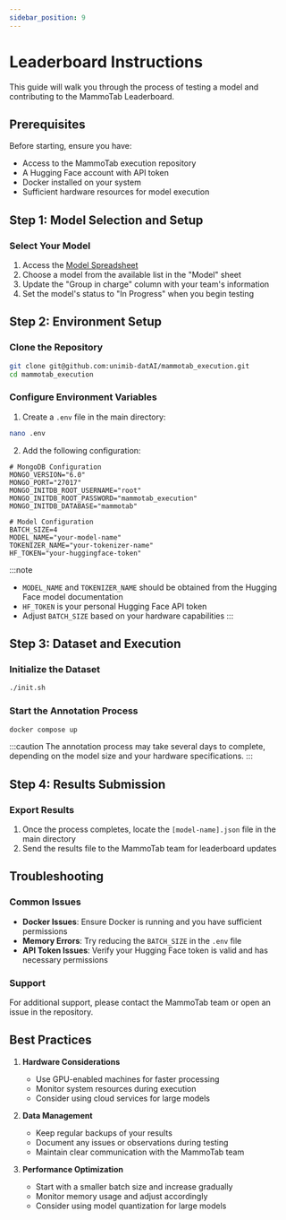 ```yaml
---
sidebar_position: 9
---
```


# Leaderboard Instructions

This guide will walk you through the process of testing a model and contributing to the MammoTab Leaderboard.

## Prerequisites

Before starting, ensure you have:
- Access to the MammoTab execution repository
- A Hugging Face account with API token
- Docker installed on your system
- Sufficient hardware resources for model execution

## Step 1: Model Selection and Setup

### Select Your Model
1. Access the [Model Spreadsheet](https://docs.google.com/spreadsheets/d/12-hiPkNLePmRdf2fghLUDOM6xrR1qVUeaIOyuAqf5PE/edit?gid=0#gid=0)
2. Choose a model from the available list in the "Model" sheet
3. Update the "Group in charge" column with your team's information
4. Set the model's status to "In Progress" when you begin testing

## Step 2: Environment Setup

### Clone the Repository
```bash
git clone git@github.com:unimib-datAI/mammotab_execution.git
cd mammotab_execution
```

### Configure Environment Variables
1. Create a `.env` file in the main directory:
```bash
nano .env
```

2. Add the following configuration:
```env
# MongoDB Configuration
MONGO_VERSION="6.0"
MONGO_PORT="27017"
MONGO_INITDB_ROOT_USERNAME="root"
MONGO_INITDB_ROOT_PASSWORD="mammotab_execution"
MONGO_INITDB_DATABASE="mammotab"

# Model Configuration
BATCH_SIZE=4
MODEL_NAME="your-model-name"
TOKENIZER_NAME="your-tokenizer-name"
HF_TOKEN="your-huggingface-token"
```

:::note
- `MODEL_NAME` and `TOKENIZER_NAME` should be obtained from the Hugging Face model documentation
- `HF_TOKEN` is your personal Hugging Face API token
- Adjust `BATCH_SIZE` based on your hardware capabilities
:::

## Step 3: Dataset and Execution

### Initialize the Dataset
```bash
./init.sh
```

### Start the Annotation Process
```bash
docker compose up
```

:::caution
The annotation process may take several days to complete, depending on the model size and your hardware specifications.
:::

## Step 4: Results Submission

### Export Results
1. Once the process completes, locate the `[model-name].json` file in the main directory
2. Send the results file to the MammoTab team for leaderboard updates

## Troubleshooting

### Common Issues
- **Docker Issues**: Ensure Docker is running and you have sufficient permissions
- **Memory Errors**: Try reducing the `BATCH_SIZE` in the `.env` file
- **API Token Issues**: Verify your Hugging Face token is valid and has necessary permissions

### Support
For additional support, please contact the MammoTab team or open an issue in the repository.

## Best Practices

1. **Hardware Considerations**
   - Use GPU-enabled machines for faster processing
   - Monitor system resources during execution
   - Consider using cloud services for large models

2. **Data Management**
   - Keep regular backups of your results
   - Document any issues or observations during testing
   - Maintain clear communication with the MammoTab team

3. **Performance Optimization**
   - Start with a smaller batch size and increase gradually
   - Monitor memory usage and adjust accordingly
   - Consider using model quantization for large models 